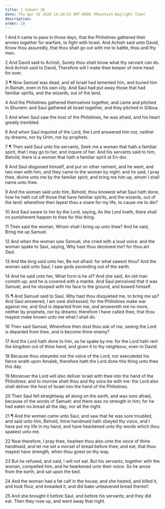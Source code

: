 ```yaml
---
title: 1 Samuel 28
date: Thu Apr 16 2020 14:10:53 GMT-0600 (Mountain Daylight Time)
description: 
order: 28
---
```


<p>
  1 And it came to pass in those days, that the Philistines gathered their
  armies together for warfare, to fight with Israel. And Achish said unto David,
  Know thou assuredly, that thou shalt go out with me to battle, thou and thy
  men.
</p>
<p>
  2 And David said to Achish, Surely thou shalt know what thy servant can do.
  And Achish said to David, Therefore will I make thee keeper of mine head for
  ever.
</p>
<p>
  3 &#xB6; Now Samuel was dead, and all Israel had lamented him, and buried him
  in Ramah, even in his own city. And Saul had put away those that had familiar
  spirits, and the wizards, out of the land.
</p>
<p>
  4 And the Philistines gathered themselves together, and came and pitched in
  Shunem: and Saul gathered all Israel together, and they pitched in Gilboa.
</p>
<p>
  5 And when Saul saw the host of the Philistines, he was afraid, and his heart
  greatly trembled.
</p>
<p>
  6 And when Saul inquired of the Lord, the Lord answered him not, neither by
  dreams, nor by Urim, nor by prophets.
</p>
<p>
  7 &#xB6; Then said Saul unto his servants, Seek me a woman that hath a
  familiar spirit, that I may go to her, and inquire of her. And his servants
  said to him, Behold, there is a woman that hath a familiar spirit at En-dor.
</p>
<p>
  8 And Saul disguised himself, and put on other raiment, and he went, and two
  men with him, and they came to the woman by night: and he said, I pray thee,
  divine unto me by the familiar spirit, and bring me him up, whom I shall name
  unto thee.
</p>
<p>
  9 And the woman said unto him, Behold, thou knowest what Saul hath done, how
  he hath cut off those that have familiar spirits, and the wizards, out of the
  land: wherefore then layest thou a snare for my life, to cause me to die?
</p>
<p>
  10 And Saul sware to her by the Lord, saying, As the Lord liveth, there shall
  no punishment happen to thee for this thing.
</p>
<p>
  11 Then said the woman, Whom shall I bring up unto thee? And he said, Bring me
  up Samuel.
</p>
<p>
  12 And when the woman saw Samuel, she cried with a loud voice: and the woman
  spake to Saul, saying, Why hast thou deceived me? for thou art Saul.
</p>
<p>
  13 And the king said unto her, Be not afraid: for what sawest thou? And the
  woman said unto Saul, I saw gods ascending out of the earth.
</p>
<p>
  14 And he said unto her, What form is he of? And she said, An old man cometh
  up; and he is covered with a mantle. And Saul perceived that it was Samuel,
  and he stooped with his face to the ground, and bowed himself.
</p>
<p>
  15 &#xB6; And Samuel said to Saul, Why hast thou disquieted me, to bring me
  up? And Saul answered, I am sore distressed; for the Philistines make war
  against me, and God is departed from me, and answereth me no more, neither by
  prophets, nor by dreams: therefore I have called thee, that thou mayest make
  known unto me what I shall do.
</p>
<p>
  16 Then said Samuel, Wherefore then dost thou ask of me, seeing the Lord is
  departed from thee, and is become thine enemy?
</p>
<p>
  17 And the Lord hath done to him, as he spake by me: for the Lord hath rent
  the kingdom out of thine hand, and given it to thy neighbour, even to David:
</p>
<p>
  18 Because thou obeyedst not the voice of the Lord, nor executedst his fierce
  wrath upon Amalek, therefore hath the Lord done this thing unto thee this day.
</p>
<p>
  19 Moreover the Lord will also deliver Israel with thee into the hand of the
  Philistines: and to morrow shalt thou and thy sons be with me: the Lord also
  shall deliver the host of Israel into the hand of the Philistines.
</p>
<p>
  20 Then Saul fell straightway all along on the earth, and was sore afraid,
  because of the words of Samuel: and there was no strength in him; for he had
  eaten no bread all the day, nor all the night.
</p>
<p>
  21 &#xB6; And the woman came unto Saul, and saw that he was sore troubled, and
  said unto him, Behold, thine handmaid hath obeyed thy voice, and I have put my
  life in my hand, and have hearkened unto thy words which thou spakest unto me.
</p>
<p>
  22 Now therefore, I pray thee, hearken thou also unto the voice of thine
  handmaid, and let me set a morsel of bread before thee; and eat, that thou
  mayest have strength, when thou goest on thy way.
</p>
<p>
  23 But he refused, and said, I will not eat. But his servants, together with
  the woman, compelled him; and he hearkened unto their voice. So he arose from
  the earth, and sat upon the bed.
</p>
<p>
  24 And the woman had a fat calf in the house; and she hasted, and killed it,
  and took flour, and kneaded it, and did bake unleavened bread thereof:
</p>
<p>
  25 And she brought it before Saul, and before his servants; and they did eat.
  Then they rose up, and went away that night.
</p>
